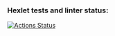 ### Hexlet tests and linter status:
[![Actions Status](https://github.com/rutermus/layout-designer-project-58/workflows/hexlet-check/badge.svg)](https://github.com/rutermus/layout-designer-project-58/actions)